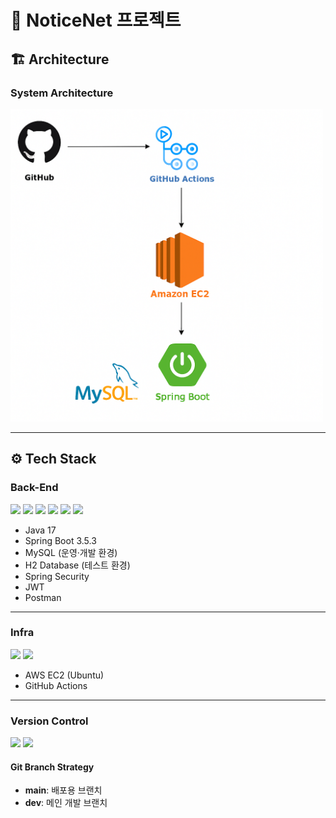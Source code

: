 # 📌 NoticeNet 프로젝트

## 🏗 Architecture

### System Architecture

<img src="https://github.com/ohjuyoungg/board/blob/dev/img_1.png?raw=true" alt="System Architecture" width="500">

---

## ⚙ Tech Stack

### **Back-End**

<p>
  <img src="https://img.shields.io/badge/Java-007396?style=for-the-badge&logo=java&logoColor=white" style="height:30px;"/>
  <img src="https://img.shields.io/badge/SpringBoot-6DB33F?style=for-the-badge&logo=springboot&logoColor=white" style="height:30px;"/>
  <img src="https://img.shields.io/badge/MySQL-4479A1?style=for-the-badge&logo=mysql&logoColor=white" style="height:30px;"/>
  <img src="https://img.shields.io/badge/Hibernate-59666C?style=for-the-badge&logo=hibernate&logoColor=white" style="height:30px;"/>
  <img src="https://img.shields.io/badge/SpringSecurity-6DB33F?style=for-the-badge&logo=springsecurity&logoColor=white" style="height:30px;"/>
  <img src="https://img.shields.io/badge/Postman-FF6C37?style=for-the-badge&logo=postman&logoColor=white" style="height:30px;"/>
</p>

- Java 17
- Spring Boot 3.5.3
- MySQL (운영·개발 환경)
- H2 Database (테스트 환경)
- Spring Security
- JWT
- Postman

---

### **Infra**

<p>
  <img src="https://img.shields.io/badge/AWS_EC2-FF9900?style=for-the-badge&logo=amazonec2&logoColor=white" style="height:30px;"/>
  <img src="https://img.shields.io/badge/GitHubActions-2088FF?style=for-the-badge&logo=githubactions&logoColor=white" style="height:30px;"/>
</p>

- AWS EC2 (Ubuntu)
- GitHub Actions

---

### **Version Control**

<p>
  <img src="https://img.shields.io/badge/Git-F05032?style=for-the-badge&logo=git&logoColor=white" style="height:30px;"/>
  <img src="https://img.shields.io/badge/GitHub-181717?style=for-the-badge&logo=github&logoColor=white" style="height:30px;"/>
</p>

#### **Git Branch Strategy**

- **main**: 배포용 브랜치
- **dev**: 메인 개발 브랜치  
